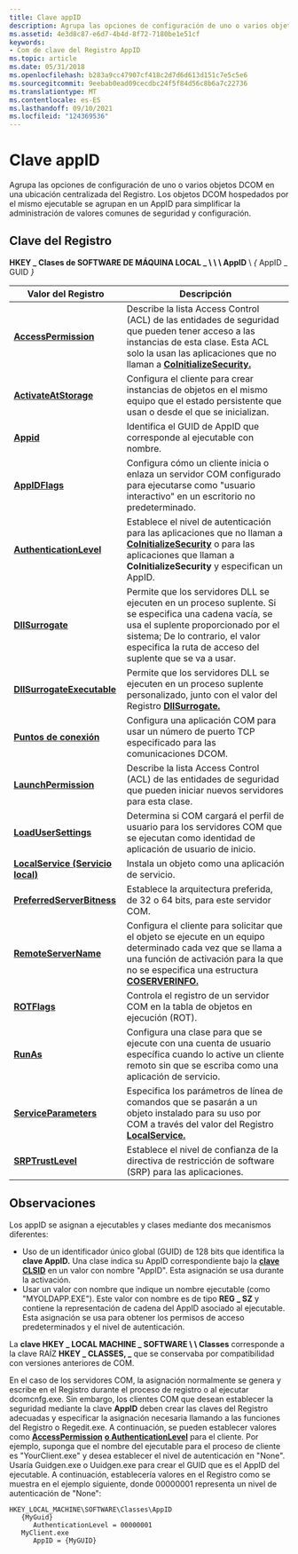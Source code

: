 ```yaml
---
title: Clave appID
description: Agrupa las opciones de configuración de uno o varios objetos DCOM en una ubicación centralizada del Registro. Los objetos DCOM hospedados por el mismo ejecutable se agrupan en un AppID para simplificar la administración de valores comunes de seguridad y configuración.
ms.assetid: 4e3d8c87-e6d7-4b4d-8f72-7180be1e51cf
keywords:
- Com de clave del Registro AppID
ms.topic: article
ms.date: 05/31/2018
ms.openlocfilehash: b283a9cc47907cf418c2d7d6d613d151c7e5c5e6
ms.sourcegitcommit: 9eebab0ead09cecdbc24f5f84d56c8b6a7c22736
ms.translationtype: MT
ms.contentlocale: es-ES
ms.lasthandoff: 09/10/2021
ms.locfileid: "124369536"
---
```

# <a name="appid-key"></a>Clave appID

Agrupa las opciones de configuración de uno o varios objetos DCOM en una ubicación centralizada del Registro. Los objetos DCOM hospedados por el mismo ejecutable se agrupan en un AppID para simplificar la administración de valores comunes de seguridad y configuración.

## <a name="registry-key"></a>Clave del Registro

**HKEY \_ Clases de SOFTWARE DE MÁQUINA LOCAL \_ \\ \\ \\ AppID** \\ *{* AppID \_ GUID *}*



| Valor del Registro                                           | Descripción                                                                                                                                                                                                     |
|----------------------------------------------------------|-----------------------------------------------------------------------------------------------------------------------------------------------------------------------------------------------------------------|
| [**AccessPermission**](accesspermission.md)             | Describe la lista Access Control (ACL) de las entidades de seguridad que pueden tener acceso a las instancias de esta clase. Esta ACL solo la usan las aplicaciones que no llaman a [**CoInitializeSecurity.**](/windows/desktop/api/combaseapi/nf-combaseapi-coinitializesecurity) |
| [**ActivateAtStorage**](activateatstorage.md)           | Configura el cliente para crear instancias de objetos en el mismo equipo que el estado persistente que usan o desde el que se inicializan.                                                                    |
| [**Appid**](appid.md)                                   | Identifica el GUID de AppID que corresponde al ejecutable con nombre.                                                                                                                                             |
| [**AppIDFlags**](appidflags.md)                         | Configura cómo un cliente inicia o enlaza un servidor COM configurado para ejecutarse como "usuario interactivo" en un escritorio no predeterminado.                                                              |
| [**AuthenticationLevel**](authenticationlevel.md)       | Establece el nivel de autenticación para las aplicaciones que no llaman a [**CoInitializeSecurity**](/windows/desktop/api/combaseapi/nf-combaseapi-coinitializesecurity) o para las aplicaciones que llaman a **CoInitializeSecurity** y especifican un AppID.               |
| [**DllSurrogate**](dllsurrogate.md)                     | Permite que los servidores DLL se ejecuten en un proceso suplente. Si se especifica una cadena vacía, se usa el suplente proporcionado por el sistema; De lo contrario, el valor especifica la ruta de acceso del suplente que se va a usar.                 |
| [**DllSurrogateExecutable**](dllsurrogateexecutable.md) | Permite que los servidores DLL se ejecuten en un proceso suplente personalizado, junto con el valor del Registro [**DllSurrogate.**](dllsurrogate.md)                                                                          |
| [**Puntos de conexión**](endpoints.md)                           | Configura una aplicación COM para usar un número de puerto TCP especificado para las comunicaciones DCOM.                                                                                                                        |
| [**LaunchPermission**](launchpermission.md)             | Describe la lista Access Control (ACL) de las entidades de seguridad que pueden iniciar nuevos servidores para esta clase.                                                                                                            |
| [**LoadUserSettings**](loadusersettings.md)             | Determina si COM cargará el perfil de usuario para los servidores COM que se ejecutan como identidad de aplicación de usuario de inicio.                                                                                           |
| [**LocalService (Servicio local)**](localservice.md)                     | Instala un objeto como una aplicación de servicio.                                                                                                                                                                    |
| [**PreferredServerBitness**](preferredserverbitness.md) | Establece la arquitectura preferida, de 32 o 64 bits, para este servidor COM.                                                                                                                                         |
| [**RemoteServerName**](remoteservername.md)             | Configura el cliente para solicitar que el objeto se ejecute en un equipo determinado cada vez que se llama a una función de activación para la que no se especifica una estructura [**COSERVERINFO.**](/windows/win32/api/objidlbase/ns-objidlbase-coserverinfo)              |
| [**ROTFlags**](rotflags.md)                             | Controla el registro de un servidor COM en la tabla de objetos en ejecución (ROT).                                                                                                                                    |
| [**RunAs**](runas.md)                                   | Configura una clase para que se ejecute con una cuenta de usuario específica cuando lo active un cliente remoto sin que se escriba como una aplicación de servicio.                                                                       |
| [**ServiceParameters**](serviceparameters.md)           | Especifica los parámetros de línea de comandos que se pasarán a un objeto instalado para su uso por COM a través del valor del Registro [**LocalService.**](localservice.md)                                                       |
| [**SRPTrustLevel**](srptrustlevel.md)                   | Establece el nivel de confianza de la directiva de restricción de software (SRP) para las aplicaciones.                                                                                                                                        |



 

## <a name="remarks"></a>Observaciones

Los appID se asignan a ejecutables y clases mediante dos mecanismos diferentes:

-   Uso de un identificador único global (GUID) de 128 bits que identifica la **clave AppID.** Una clase indica su AppID correspondiente bajo la [**clave CLSID**](clsid-key-hklm.md) en un valor con nombre "AppID". Esta asignación se usa durante la activación.
-   Usar un valor con nombre que indique un nombre ejecutable (como "MYOLDAPP.EXE"). Este valor con nombre es de tipo **REG \_ SZ** y contiene la representación de cadena del AppID asociado al ejecutable. Esta asignación se usa para obtener los permisos de acceso predeterminados y el nivel de autenticación.

La **clave HKEY \_ LOCAL MACHINE \_ SOFTWARE \\ \\ Classes** corresponde a la clave RAÍZ **HKEY \_ CLASSES, \_** que se conservaba por compatibilidad con versiones anteriores de COM.

En el caso de los servidores COM, la asignación normalmente se genera y escribe en el Registro durante el proceso de registro o al ejecutar dcomcnfg.exe. Sin embargo, los clientes COM que desean establecer la seguridad mediante la clave [](/windows/desktop/SysInfo/registry-functions) **AppID** deben crear las claves del Registro adecuadas y especificar la asignación necesaria llamando a las funciones del Registro o Regedit.exe. A continuación, se pueden establecer valores como [**AccessPermission**](accesspermission.md) [**o AuthenticationLevel**](authenticationlevel.md) para el cliente. Por ejemplo, suponga que el nombre del ejecutable para el proceso de cliente es "YourClient.exe" y desea establecer el nivel de autenticación en "None". Usaría Guidgen.exe o Uuidgen.exe para crear el GUID que es el AppID del ejecutable. A continuación, establecería valores en el Registro como se muestra en el ejemplo siguiente, donde 00000001 representa un nivel de autenticación de "None":

```
HKEY_LOCAL_MACHINE\SOFTWARE\Classes\AppID
   {MyGuid}
      AuthenticationLevel = 00000001
   MyClient.exe
      AppID = {MyGUID}
```

 

 